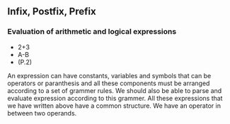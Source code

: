 ## Infix, Postfix, Prefix

### Evaluation of arithmetic and logical expressions

- 2+3
- A-B
- (P.2)

<font color="blue"><operand></font><font color="red"><operator></font><font color="blue"><operand></font>

An expression can have constants, variables and symbols that can be operators or paranthesis and all these components must be arranged according to a set of grammer rules. We should also be able to parse and evaluate expression according to this grammer. All these expressions that we have written above have a common structure. We have an operator in between two operands.
